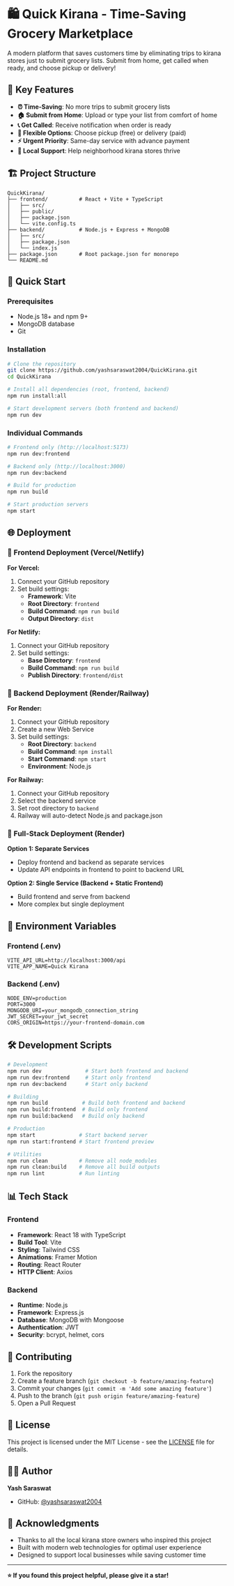 # 🛍️ Quick Kirana - Time-Saving Grocery Marketplace

A modern platform that saves customers time by eliminating trips to kirana stores just to submit grocery lists. Submit from home, get called when ready, and choose pickup or delivery!

## 🎯 Key Features

- **⏰ Time-Saving**: No more trips to submit grocery lists
- **🏠 Submit from Home**: Upload or type your list from comfort of home
- **📞 Get Called**: Receive notification when order is ready
- **🚚 Flexible Options**: Choose pickup (free) or delivery (paid)
- **⚡ Urgent Priority**: Same-day service with advance payment
- **🏪 Local Support**: Help neighborhood kirana stores thrive

## 🏗️ Project Structure

```
QuickKirana/
├── frontend/          # React + Vite + TypeScript
│   ├── src/
│   ├── public/
│   ├── package.json
│   └── vite.config.ts
├── backend/           # Node.js + Express + MongoDB
│   ├── src/
│   ├── package.json
│   └── index.js
├── package.json       # Root package.json for monorepo
└── README.md
```

## 🚀 Quick Start

### Prerequisites
- Node.js 18+ and npm 9+
- MongoDB database
- Git

### Installation

```bash
# Clone the repository
git clone https://github.com/yashsaraswat2004/QuickKirana.git
cd QuickKirana

# Install all dependencies (root, frontend, backend)
npm run install:all

# Start development servers (both frontend and backend)
npm run dev
```

### Individual Commands

```bash
# Frontend only (http://localhost:5173)
npm run dev:frontend

# Backend only (http://localhost:3000)
npm run dev:backend

# Build for production
npm run build

# Start production servers
npm start
```

## 🌐 Deployment

### 🎨 Frontend Deployment (Vercel/Netlify)

**For Vercel:**
1. Connect your GitHub repository
2. Set build settings:
   - **Framework**: Vite
   - **Root Directory**: `frontend`
   - **Build Command**: `npm run build`
   - **Output Directory**: `dist`

**For Netlify:**
1. Connect your GitHub repository
2. Set build settings:
   - **Base Directory**: `frontend`
   - **Build Command**: `npm run build`
   - **Publish Directory**: `frontend/dist`

### 🔧 Backend Deployment (Render/Railway)

**For Render:**
1. Connect your GitHub repository
2. Create a new Web Service
3. Set build settings:
   - **Root Directory**: `backend`
   - **Build Command**: `npm install`
   - **Start Command**: `npm start`
   - **Environment**: Node.js

**For Railway:**
1. Connect your GitHub repository
2. Select the backend service
3. Set root directory to `backend`
4. Railway will auto-detect Node.js and package.json

### 📱 Full-Stack Deployment (Render)

**Option 1: Separate Services**
- Deploy frontend and backend as separate services
- Update API endpoints in frontend to point to backend URL

**Option 2: Single Service (Backend + Static Frontend)**
- Build frontend and serve from backend
- More complex but single deployment

## 🔧 Environment Variables

### Frontend (.env)
```env
VITE_API_URL=http://localhost:3000/api
VITE_APP_NAME=Quick Kirana
```

### Backend (.env)
```env
NODE_ENV=production
PORT=3000
MONGODB_URI=your_mongodb_connection_string
JWT_SECRET=your_jwt_secret
CORS_ORIGIN=https://your-frontend-domain.com
```

## 🛠️ Development Scripts

```bash
# Development
npm run dev              # Start both frontend and backend
npm run dev:frontend     # Start only frontend
npm run dev:backend      # Start only backend

# Building
npm run build           # Build both frontend and backend
npm run build:frontend  # Build only frontend
npm run build:backend   # Build only backend

# Production
npm start              # Start backend server
npm run start:frontend # Start frontend preview

# Utilities
npm run clean          # Remove all node_modules
npm run clean:build    # Remove all build outputs
npm run lint           # Run linting
```

## 📊 Tech Stack

### Frontend
- **Framework**: React 18 with TypeScript
- **Build Tool**: Vite
- **Styling**: Tailwind CSS
- **Animations**: Framer Motion
- **Routing**: React Router
- **HTTP Client**: Axios

### Backend
- **Runtime**: Node.js
- **Framework**: Express.js
- **Database**: MongoDB with Mongoose
- **Authentication**: JWT
- **Security**: bcrypt, helmet, cors

## 🤝 Contributing

1. Fork the repository
2. Create a feature branch (`git checkout -b feature/amazing-feature`)
3. Commit your changes (`git commit -m 'Add some amazing feature'`)
4. Push to the branch (`git push origin feature/amazing-feature`)
5. Open a Pull Request

## 📝 License

This project is licensed under the MIT License - see the [LICENSE](LICENSE) file for details.

## 👨‍💻 Author

**Yash Saraswat**
- GitHub: [@yashsaraswat2004](https://github.com/yashsaraswat2004)

## 🙏 Acknowledgments

- Thanks to all the local kirana store owners who inspired this project
- Built with modern web technologies for optimal user experience
- Designed to support local businesses while saving customer time

---

**⭐ If you found this project helpful, please give it a star!**
